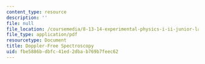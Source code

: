 ```yaml
---
content_type: resource
description: ''
file: null
file_location: /coursemedia/8-13-14-experimental-physics-i-ii-junior-lab-fall-2016-spring-2017/fbe5886bdbfc41ed2dbab769b7feec62_MIT8_13-14F16-S17exp48.pdf
file_type: application/pdf
resourcetype: Document
title: Doppler-Free Spectroscopy
uid: fbe5886b-dbfc-41ed-2dba-b769b7feec62
---
```

